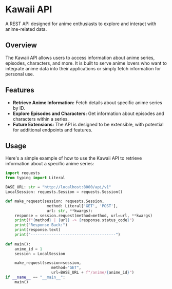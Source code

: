 # Kawaii API

A REST API designed for anime enthusiasts to explore and interact with anime-related data.

## Overview

The Kawaii API allows users to access information about anime series, episodes, characters, and more. It is built to serve anime lovers who want to integrate anime data into their applications or simply fetch information for personal use.

## Features

- **Retrieve Anime Information:** Fetch details about specific anime series by ID.
- **Explore Episodes and Characters:** Get information about episodes and characters within a series.
- **Future Extensions:** The API is designed to be extensible, with potential for additional endpoints and features.


## Usage

Here's a simple example of how to use the Kawaii API to retrieve information about a specific anime series:

```python
import requests
from typing import Literal

BASE_URL: str = "http://localhost:8000/api/v1"
LocalSession: requests.Session = requests.Session()

def make_request(session: requests.Session,
                  method: Literal['GET', 'POST'],
                  url: str, **kwargs):
    response = session.request(method=method, url=url, **kwargs)
    print(f"{method} | {url} -> {response.status_code}")
    print("Response Back:")
    print(response.text)
    print("-------------------------------------")
    
def main():
    anime_id = 1
    session = LocalSession

    make_request(session=session,
                    method="GET",
                    url=BASE_URL + f"/anime/{anime_id}")
if __name__ == "__main__":
    main()
```